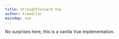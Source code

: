 ```yaml
---
title: Straightforward Vue
author: krawaller
maindep: vue
---
```


No surprises here, this is a vanilla Vue implementation.